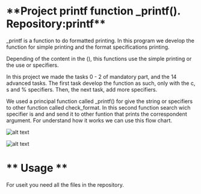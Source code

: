 <h1>**Project printf function _printf(). Repository:printf**</h1>

_printf is a function to do formatted printing. In this program we develop the function for simple printing and the format specifications printing.

Depending of the content in the (), this functions use the simple printing or the use or specifiers.

In this project we made the tasks 0 - 2 of mandatory part, and the 14 advanced tasks. The first task develop the function as such, only with the c, s and % specifiers. Then, the next task, add more specifiers.

We used a principal function called _printf() for give the string or specifiers to other function called check_format. In this second function search wich specifier is and and send it to other funtion that prints the correspondent argument. For understand how it works we can use this flow chart.

![alt text](https://lh3.googleusercontent.com/VBdfHUOlC2QotiiHjlLHQO7U12eiIS1gBfeoEThxHfDga8YuIpNjrm8x51ixwueEhd3LEkiROAXpsROSgCGAHcQaOnj0DhkiFnnX4z1kYnDDqK76oKmcxlTJknviOmai_Pk0N-wMn72ITo1j53zMdXEnfeaz4KJxXDJ6zQpRGB8iEasisIVmi_MataaeDygk-hJelY_mn2P3S4G1iTghCAx9yMxZ1D9Crz8WFxpq7jD6ifLgd8IUVVB4T3XC2X3NfPQtoi-9ntkIwtJsMvmfAh6nisTOeJKzY9kIpYL1KXIp6EvyPoVuehKNb1-T7-dOdAG7eVTgVMcszUvDTbBnNatUpwxZXrUCLxTJ0qZRLc_R0zvRwwkcAS1mzTgMU2ATNWQ0HcRDN7QX9qfqcoctAPJdnKSgNU_73JrJuj0WOLClo3roc9tADp7VwhaYOAn2DCZQ4iJicHBUfJfEBV7abHemyVpU32VFO5h4KePNXenjnn6sY-8rNkPUw-LdqVvLGum-K_tP5DEkEEmYz7x1fjcaLoYEtSEU_MvKulNYDv2vte9LWTBEdEQoqZW6FWdqQdQFM-hA_Hi6jVG1JZ8-6aak5wNtRgHWGUlZOkBggEQcLPVA9UAV_disy2aNvKLNpgvA2k8dxgAHVJawC2n9I_DFaYMG8btuuEDvDsMfYDN71zBDYwXVjDTj9puVaZHM7i9rVeSG_i9EV610QN10pwGa2GJlCmN0VeRpkfnWwigQcJOV3cUbALj9F2W4t_uNaoT1n3IzQS0Z41Th_R4BusRth_5gf0x_ACsY=w652-h1122-no?authuser=0)

![alt text](https://lh3.googleusercontent.com/sZAiQPCjckielP_0hi6TESG-0BWikCYC1z9n8V5-QYm2zW7En0VLsOe76lBZR7kn1p-irA95HugB0WkEjbA3wvFDzVkkVowpOONpxThRHQwaPgG-iglhDvaOqzwjiaH91MyW76p2DYCGKeDqaVaFrTxSYIfXyUBQlNe8_JVDH6zT4Ci78qSvVMLP1bv5bV-6dTGk2tzZpMUS-OrfNxVVWy5c5i4x_dmgHxqkM-niM1HT8wbYpf8SvfUwDU6Uhk7zSYCmNBl-wQ3b2S04uFmkKl2U-QLpPAAvCGJMWDvrOt0gpMkNhHo0HlwQsiM4BlhD1AgGVxAV4f5RsgUUCePgjykZSKyGsWA5_IQ5980vAqBnAaitPtp6kenKeobYhAQBvbqMG6EXNnIKA6lVSEzpPhjjv2277M7r2Ax-L_j1nYRB9mCSPUpm232fAf0fhGz11GMcXlv_1h8YtbfQmiT_rAeVeHGPZqgVcxSqZI1okklWKAo6vh_s3Gvn3x2TRUYwlxBu2DtHvQbX-EbjoZ7-ObxNgQEMC1Cro6E4D4YGaIxhOiRzGRXibTG9EbQ46AUKm6cUGYQ5d3AzPyec_RSC3_WGMju_xoHyI5tdQHkKhmhWQgPD01AUmfyklCcKGVbaoz06eiivW3uXY0RS9EJIwXCOvyDymB2uiaDfXMsiqo4x4lK7V8OjBWVsnpSQndMZULyFFAFPpYAGcnnZTXuPuK9eKLDeG3EhLSAvtlaNAhmdszIz98x3iGvTVo9fKU2bmH8MFxo00q3_l0XstVLZr90rMhWQRmrrpRQW=w328-h385-no?authuser=0)

<h1>** Usage **</h1>
For useit you need all the files in the repository.
